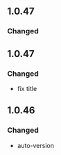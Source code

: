 


## 1.0.47
### Changed

## 1.0.47
### Changed
 - fix title

## 1.0.46
### Changed
 - auto-version

